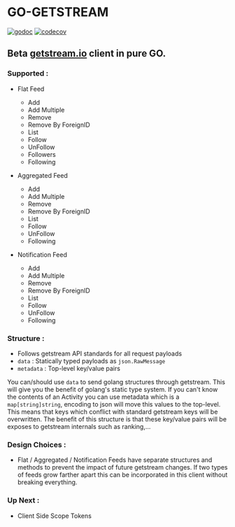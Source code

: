 # GO-GETSTREAM

[![godoc](https://godoc.org/github.com/mrhenry/go-getstream?status.svg)](https://godoc.org/github.com/mrhenry/go-getstream)
[![codecov](https://codecov.io/gh/mrhenry/go-getstream/branch/master/graph/badge.svg)](https://codecov.io/gh/mrhenry/go-getstream)

## Beta [getstream.io](getstream.io) client in pure GO.

### Supported :
- Flat Feed
  - Add
  - Add Multiple
  - Remove
  - Remove By ForeignID
  - List
  - Follow
  - UnFollow
  - Followers
  - Following

- Aggregated Feed
  - Add
  - Add Multiple
  - Remove
  - Remove By ForeignID
  - List
  - Follow
  - UnFollow
  - Following

- Notification Feed
  - Add
  - Add Multiple
  - Remove
  - Remove By ForeignID
  - List
  - Follow
  - UnFollow
  - Following

### Structure :
- Follows getstream API standards for all request payloads
- `data` : Statically typed payloads as `json.RawMessage`
- `metadata` : Top-level key/value pairs

You can/should use `data` to send golang structures through getstream. This will give you the benefit of golang's static type system.
If you can't know the contents of an Activity you can use metadata which is a `map[string]string`, encoding to json will move this values to the top-level. This means that keys which conflict with standard getstream keys will be overwritten. The benefit of this structure is that these key/value pairs will be exposes to getstream internals such as ranking,...

### Design Choices :

- Flat / Aggregated / Notification Feeds have separate structures and methods to prevent the impact of future getstream changes. If two types of feeds grow farther apart this can be incorporated in this client without breaking everything.

### Up Next :

- Client Side Scope Tokens
